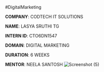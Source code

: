  #DigitalMarketing

**COMPANY**: CODTECH IT SOLUTIONS

**NAME**: LASYA SRUTHI TG

**INTERN ID**: CTO6DN1547

**DOMAIN**: DIGITAL MARKETING 

**DURATION**: 6 WEEKS 

**MENTOR**: NEELA SANTOSH
![Screenshot (5)](https://github.com/user-attachments/assets/dc81325e-09c8-422f-a478-1dc439e562fa)

